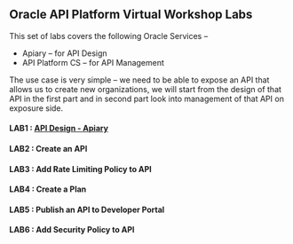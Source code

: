 ## Oracle API Platform Virtual Workshop Labs

This set of labs covers the following Oracle Services –
- Apiary – for API Design
- API Platform CS – for API Management


The use case is very simple – we need to be able to expose an API that allows us to create new organizations, we will start from the design of that API in the first part and in second part look into management of that API on exposure side.

#### LAB1 : [API Design - Apiary](apidesign.md)

#### LAB2 : Create an API

#### LAB3 : Add Rate Limiting Policy to API

#### LAB4 : Create a Plan

#### LAB5 : Publish an API to Developer Portal

#### LAB6 : Add Security Policy to API

